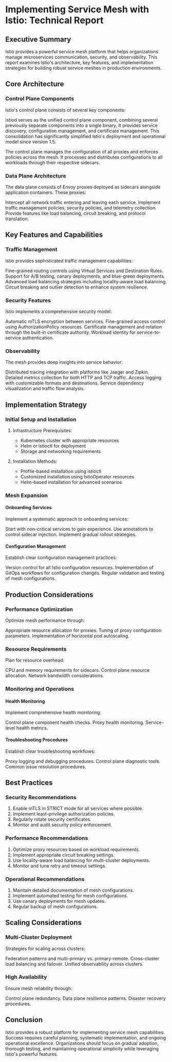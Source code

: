 # Implementing Service Mesh with Istio: Technical Report

## Executive Summary
Istio provides a powerful service mesh platform that helps organizations manage microservices communication, security, and observability. This report examines Istio's architecture, key features, and implementation strategies for building robust service meshes in production environments.

## Core Architecture

### Control Plane Components
Istio's control plane consists of several key components:

istiod serves as the unified control plane component, combining several previously separate components into a single binary. It provides service discovery, configuration management, and certificate management. This consolidation has significantly simplified Istio's deployment and operational model since version 1.5.

The control plane manages the configuration of all proxies and enforces policies across the mesh. It processes and distributes configurations to all workloads through their respective sidecars.

### Data Plane Architecture
The data plane consists of Envoy proxies deployed as sidecars alongside application containers. These proxies:

Intercept all network traffic entering and leaving each service.
Implement traffic management policies, security policies, and telemetry collection.
Provide features like load balancing, circuit breaking, and protocol translation.

## Key Features and Capabilities

### Traffic Management
Istio provides sophisticated traffic management capabilities:

Fine-grained routing controls using Virtual Services and Destination Rules.
Support for A/B testing, canary deployments, and blue-green deployments.
Advanced load balancing strategies including locality-aware load balancing.
Circuit breaking and outlier detection to enhance system resilience.

### Security Features
Istio implements a comprehensive security model:

Automatic mTLS encryption between services.
Fine-grained access control using AuthorizationPolicy resources.
Certificate management and rotation through the built-in certificate authority.
Workload identity for service-to-service authentication.

### Observability
The mesh provides deep insights into service behavior:

Distributed tracing integration with platforms like Jaeger and Zipkin.
Detailed metrics collection for both HTTP and TCP traffic.
Access logging with customizable formats and destinations.
Service dependency visualization and traffic flow analysis.

## Implementation Strategy

### Initial Setup and Installation

1. Infrastructure Prerequisites:
   - Kubernetes cluster with appropriate resources
   - Helm or istioctl for deployment
   - Storage and networking requirements

2. Installation Methods:
   - Profile-based installation using istioctl
   - Customized installation using IstioOperator resources
   - Helm-based installation for advanced scenarios

### Mesh Expansion

#### Onboarding Services
Implement a systematic approach to onboarding services:

Start with non-critical services to gain experience.
Use annotations to control sidecar injection.
Implement gradual rollout strategies.

#### Configuration Management
Establish clear configuration management practices:

Version control for all Istio configuration resources.
Implementation of GitOps workflows for configuration changes.
Regular validation and testing of mesh configurations.

## Production Considerations

### Performance Optimization
Optimize mesh performance through:

Appropriate resource allocation for proxies.
Tuning of proxy configuration parameters.
Implementation of horizontal pod autoscaling.

### Resource Requirements
Plan for resource overhead:

CPU and memory requirements for sidecars.
Control plane resource allocation.
Network bandwidth considerations.

### Monitoring and Operations

#### Health Monitoring
Implement comprehensive health monitoring:

Control plane component health checks.
Proxy health monitoring.
Service-level health metrics.

#### Troubleshooting Procedures
Establish clear troubleshooting workflows:

Proxy logging and debugging procedures.
Control plane diagnostic tools.
Common issue resolution procedures.

## Best Practices

### Security Recommendations
1. Enable mTLS in STRICT mode for all services where possible.
2. Implement least-privilege authorization policies.
3. Regularly rotate security certificates.
4. Monitor and audit security policy enforcement.

### Performance Recommendations
1. Optimize proxy resources based on workload requirements.
2. Implement appropriate circuit breaking settings.
3. Use locality-aware load balancing for multi-cluster deployments.
4. Monitor and tune retry and timeout settings.

### Operational Recommendations
1. Maintain detailed documentation of mesh configurations.
2. Implement automated testing for mesh configurations.
3. Use canary deployments for mesh updates.
4. Regular backup of mesh configurations.

## Scaling Considerations

### Multi-Cluster Deployment
Strategies for scaling across clusters:

Federation patterns and multi-primary vs. primary-remote.
Cross-cluster load balancing and failover.
Unified observability across clusters.

### High Availability
Ensure mesh reliability through:

Control plane redundancy.
Data plane resilience patterns.
Disaster recovery procedures.

## Conclusion
Istio provides a robust platform for implementing service mesh capabilities. Success requires careful planning, systematic implementation, and ongoing operational excellence. Organizations should focus on gradual adoption, thorough testing, and maintaining operational simplicity while leveraging Istio's powerful features.
